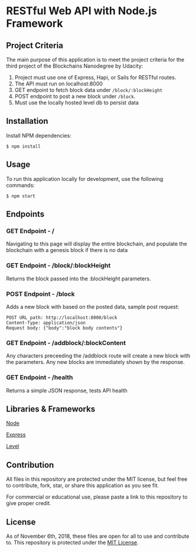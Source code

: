 # RESTful Web API with Node.js Framework

## Project Criteria

The main purpose of this application is to meet the project criteria for the third project of the Blockchains Nanodegree by Udacity:

1. Project must use one of Express, Hapi, or Sails for RESTful routes.
2. The API must run on localhost:8000
3. GET endpoint to fetch block data under `/block/:blockHeight`
4. POST endpoint to post a new block under `/block`.
5. Must use the locally hosted level db to persist data

## Installation

Install NPM dependencies:
```
$ npm install
```

## Usage

To run this application locally for development, use the following commands:

```
$ npm start
```

## Endpoints

### GET Endpoint - /

Navigating to this page will display the entire blockchain, and populate the blockchain with a genesis block if there is no data

### GET Endpoint - /block/:blockHeight

Returns the block passed into the :blockHeight parameters.

### POST Endpoint - /block

Adds a new block with based on the posted data, sample post request:

```
POST URL path: http://localhost:8000/block
Content-Type: application/json
Request body: {"body":"block body contents"}
```

### GET Endpoint - /addblock/:blockContent

Any characters preceeding the /addblock route will create a new block with the parameters. Any new blocks are immediately shown by the response.

### GET Endpoint - /health

Returns a simple JSON response, tests API health

## Libraries & Frameworks

[Node](https://nodejs.org/en/)

[Express](https://expressjs.com/)

[Level](http://leveldb.org/)

## Contribution

All files in this repository are protected under the MIT license, but feel free to contribute, fork, star, or share this application as you see fit.

For commercial or educational use, please paste a link to this repository to give proper credit.

## License

As of November 6th, 2018, these files are open for all to use and contribute to. This repository is protected under the [MIT License](http://choosealicense.com/licenses/mit/).